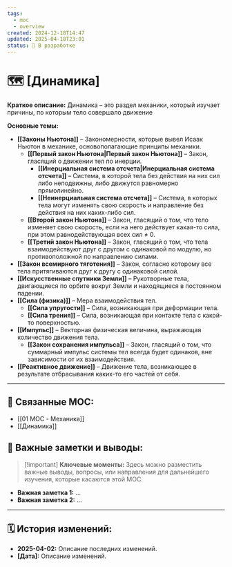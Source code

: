 ```yaml
---
tags:
  - moc
  - overview
created: 2024-12-18T14:47
updated: 2025-04-18T23:01
status: 🚧 В разработке
---
```


# 🗺️ **[Динамика]**

**Краткое описание:**  Динамика – это раздел механики, который изучает причины, по которым тело совершало движение 

**Основные темы:**

- **[[Законы Ньютона]]** – Закономерности, которые вывел Исаак Ньютон в механике, основополагающие принципы механики.
	- **[[Первый закон Ньютона|Первый закон Ньютона]]** – Закон, гласящий о движении тел по инерции. 
		- **[[Инерциальная система отсчета|Инерциальная система отсчета]]** – Система, в которой тела без действия на них сил либо неподвижны, либо движутся равномерно прямолинейно. 
		- **[[Неинерциальная система отсчета]]** – Система, в которых тела могут изменять свою скорость и направление без действия на них каких-либо сил.
	- **[[Второй закон Ньютона]]** – Закон, гласящий о том, что тело изменяет свою скорость, если на него действует какая-то сила, при этом равнодействующая всех сил ≠ 0.
	- **[[Третий закон Ньютона]]** – Закон, гласящий о том, что тела взаимодействуют друг с другом с одинаковой по модулю, но противоположной по направлению силами.
- **[[Закон всемирного тяготения]]** – Закон, согласно которому все тела притягиваются друг к другу с одинаковой силой.
- **[[Искусственные спутники Земли]]** – Рукотворные тела, двигающиеся по орбите вокруг Земли и находящиеся в постоянном падении.
- **[[Сила (физика)]]** – Мера взаимодействия тел. 
	- **[[Сила упругости]]** – Сила, возникающая при деформации тела. 
	- **[[Сила трения]]** – Сила, возникающая при контакте тела с какой-то поверхностью.
- **[[Импульс]]** – Векторная физическая величина, выражающая количество движения тела.
	- **[[Закон сохранения импульса]]** – Закон, гласящий о том, что суммарный импульс системы тел всегда будет одинаков, вне зависимости от их взаимодействия.
- **[[Реактивное движение]]** – Движение тела, возникающее в результате отбрасывания каких-то его частей от себя.

---

## 🔗 **Связанные MOC:**

- [[01 MOC - Механика]]
- [[Динамика]]

## 📌 **Важные заметки и выводы:**

> [!important] **Ключевые моменты:** Здесь можно разместить важные выводы, вопросы, или направления для дальнейшего изучения, которые касаются этой MOC.

- **Важная заметка 1:** ...
- **Важная заметка 2:** ...

---

## 🗓️ **История изменений:**

- **2025-04-02:**  Описание последних изменений.
- **[Дата]:**  Описание изменений.